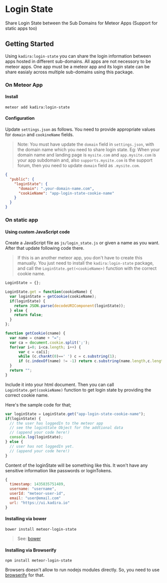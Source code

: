# Login State

Share Login State between the Sub Domains for Meteor Apps (Support for static apps too)

## Getting Started

Using `kadira:login-state` you can share the login information between apps hosted in different sub-domains. All apps are not necessory to be meteor apps. One app must be a meteor app and its login state can be share easialy across multiple sub-domains using this package.

### On Meteor App

#### Install

`meteor add kadira:login-state`

#### Configuration

Update `settings.json` as follows. You need to provide appropriate values for `domain` and `cookineName` fields.

> Note: You must have update the `domain` field in `settings.json`, with the domain name which you need to share login state.
> Eg: When your domain name and landing page is `mysite.com` and `app.mysite.com` is your app subdomain and, also `supports.mysite.com` is the support forum, then you need to update `domain` field as `.mysite.com`.

```json
{
  "public": {
    "loginState": {
      "domain": ".your-domain-name.com",
      "cookieName": "app-login-state-cookie-name"
    }
  }
}
```

### On static app

#### Using custom JavaScript code

Create a JavaScript file as `js/login_state.js` or given a name as you want. After that update following code there.

> If this is an another meteor app, you don't have to create this manually. You just need to install the `kadira:login-state` package, and call the `LoginState.get(<cookieName>)` function with the correct cookie name.

```javascript
LoginState = {};

LoginState.get = function(cookieName) {
  var loginState = getCookie(cookieName);
  if(loginState) {
    return JSON.parse(decodeURIComponent(loginState));
  } else {
    return false;
  }
};

function getCookie(cname) {
  var name = cname + "=";
  var ca = document.cookie.split(';');
  for(var i=0; i<ca.length; i++) {
      var c = ca[i];
      while (c.charAt(0)==' ') c = c.substring(1);
      if (c.indexOf(name) != -1) return c.substring(name.length,c.length);
  }
  return "";
}
```

Include it into your html document. Then you can call `LoginState.get(cookieName)` function to get login state by providing the correct cookie name.

Here's the sample code for that;

```javascript
var loginState = LoginState.get("app-login-state-cookie-name");
if(loginState) {
  // the user has loggedIn to the meteor app
  // see the loginState Object for the addtional data
  // (append your code here!)
  console.log(loginState);
} else {
  // user has not loggedIn yet.
  // (append your code here!)
}
```

Content of the loginState will be something like this. It won't have any sensitive information like passwords or loginTokens.

```js
{
  timestamp: 1435835751489,
  username: "username",
  userId: "meteor-user-id",
  email: "user@email.com"
  url: "https://ui.kadira.io"
}
```

#### Installing via bower

`bower install meteor-login-state`

> See: [bower](http://bower.io/)

#### Installing via Browserify

`npm install meteor-login-state`

Browsers doesn't allow to run nodejs modules directly. So, you need to use [browserify](http://browserify.org/) for that.
